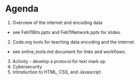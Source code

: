Agenda
=======

1. Overview of the internet and encoding data
  - see Feb11Bits.pptx and Feb11Network.pptx for slides.
2. Code.org tools for teaching data encoding and the internet.
  - see online_tools.md document for links and workflows.
3. Activity - develop a protocol for text mark up.
4. Cybersecurity
5. Introduction to HTML, CSS, and Javascript
